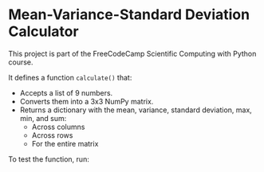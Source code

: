 # Mean-Variance-Standard Deviation Calculator
This project is part of the FreeCodeCamp Scientific Computing with Python course.

It defines a function `calculate()` that:
- Accepts a list of 9 numbers.
- Converts them into a 3x3 NumPy matrix.
- Returns a dictionary with the mean, variance, standard deviation, max, min, and sum:
  - Across columns
  - Across rows
  - For the entire matrix

To test the function, run: